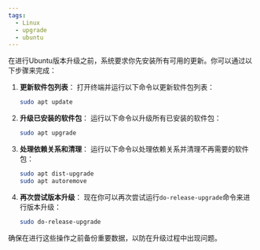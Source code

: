 ```yaml
---
tags:
  - Linux
  - upgrade
  - ubuntu
---
```




在进行Ubuntu版本升级之前，系统要求你先安装所有可用的更新。你可以通过以下步骤来完成：

1. **更新软件包列表**：
   打开终端并运行以下命令以更新软件包列表：
   ```bash
   sudo apt update
   ```

2. **升级已安装的软件包**：
   运行以下命令以升级所有已安装的软件包：
   ```bash
   sudo apt upgrade
   ```

3. **处理依赖关系和清理**：
   运行以下命令以处理依赖关系并清理不再需要的软件包：
   ```bash
   sudo apt dist-upgrade
   sudo apt autoremove
   ```

4. **再次尝试版本升级**：
   现在你可以再次尝试运行`do-release-upgrade`命令来进行版本升级：
   ```bash
   sudo do-release-upgrade
   ```

确保在进行这些操作之前备份重要数据，以防在升级过程中出现问题。